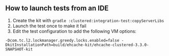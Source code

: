 How to launch tests from an IDE
-------------------------------

1. Create the kit with `gradle :clustered:integration-test:copyServerLibs`
2. Launch the test once to make it fail
3. Edit the test configuration to add the following VM options:

`-Dcom.tc.l2.lockmanager.greedy.locks.enabled=false -DkitInstallationPath=build/ehcache-kit/ehcache-clustered-3.3.0-SNAPSHOT-kit`
